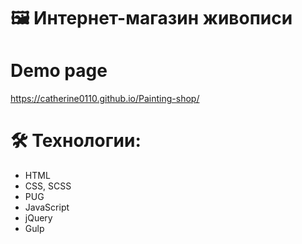 # 🖼 Интернет-магазин живописи

# Demo page

https://catherine0110.github.io/Painting-shop/

# 🛠 Технологии:

- HTML
- CSS, SCSS
- PUG
- JavaScript
- jQuery
- Gulp

